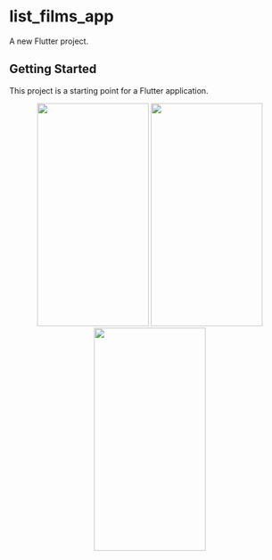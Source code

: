 # list_films_app

A new Flutter project.

## Getting Started

This project is a starting point for a Flutter application.

<p align="center">
  <img src="https://raw.githubusercontent.com/kisahtegar/riverpod_demo/master/demo/list_films_app/preview/1.png"  width="200" height="400"/>
  <img src="https://raw.githubusercontent.com/kisahtegar/riverpod_demo/master/demo/list_films_app/preview/2.png"  width="200" height="400"/>
  <img src="https://raw.githubusercontent.com/kisahtegar/riverpod_demo/master/demo/list_films_app/preview/3.png"  width="200" height="400"/>
</p>